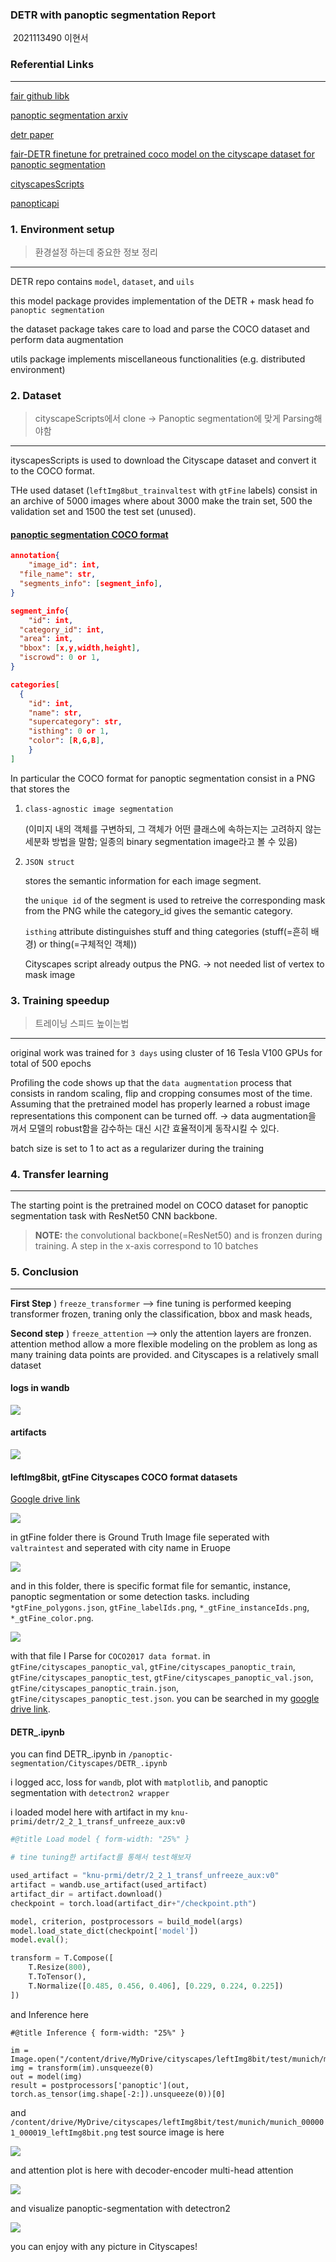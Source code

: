 ### DETR with panoptic segmentation Report

​																																				2021113490 이현서

### Referential Links

---

[fair github libk](https://github.com/facebookresearch/detr)

[panoptic segmentation arxiv](https://arxiv.org/pdf/1801.00868.pdf)

[detr paper](https://arxiv.org/pdf/2005.12872.pdf)

[fair-DETR finetune for pretrained coco model on the cityscape dataset for panoptic segmentation](https://github.com/DanieleVeri/fair-DETR)

[cityscapesScripts](https://github.com/mcordts/cityscapesScripts)

[panopticapi](https://github.com/cocodataset/panopticapi)



### 1. Environment setup

> 환경설정 하는데 중요한 정보 정리

---

DETR repo contains `model`, `dataset`, and `uils` 

this model package provides implementation of the DETR + mask head fo `panoptic segmentation`

the dataset package takes care to load and parse the COCO dataset and perform data augmentation

utils package implements miscellaneous functionalities (e.g. distributed environment)



### 2. Dataset

> cityscapeScripts에서 clone -> Panoptic segmentation에 맞게 Parsing해야함

---

ityscapesScripts is used to download the Cityscape dataset and convert it to the COCO format.

THe used dataset (`leftImg8but_trainvaltest` with `gtFine` labels) consist in an archive of 5000 images where about 3000 make the train set, 500 the validation set and 1500 the test set (unused).



#### [panoptic segmentation COCO format](https://cocodataset.org/#format-data)

```json
annotation{
	"image_id": int,
  "file_name": str,
  "segments_info": [segment_info],
}

segment_info{
	"id": int,
  "category_id": int,
  "area": int,
  "bbox": [x,y,width,height],
  "iscrowd": 0 or 1,
}

categories[
  {
    "id": int,
    "name": str,
    "supercategory": str,
    "isthing": 0 or 1,
    "color": [R,G,B],
	}
]
```

In particular the COCO format for panoptic segmentation consist in a PNG that stores the 



1. `class-agnostic image segmentation`

    (이미지 내의 객체를 구변하되, 그 객체가 어떤 클래스에 속하는지는 고려하지 않는 세분화 방법을 말함; 일종의 binary segmentation image라고 볼 수 있음) 

2. `JSON struct`

    stores the semantic information for each image segment.

    the `unique id` of the segment is used to retreive the corresponding mask from the PNG while the 	category_id gives the semantic category.

    `isthing` attribute distinguishes stuff and thing categories (stuff(=흔히 배경) or thing(=구체적인 객체)) 

    Cityscapes script already outpus the PNG. -> not needed list of vertex to mask image



### 3. Training speedup

> 트레이닝 스피드 높이는법

---

original work was trained for `3 days` using cluster of 16 Tesla V100 GPUs for total of 500 epochs

Profiling the code shows up that the `data augmentation` process that consists in random scaling, flip and cropping consumes most of the time. Assuming that the pretrained model has properly learned a robust image representations this component can be turned off. -> data augmentation을 꺼서 모델의 robust함을 감수하는 대신 시간 효율적이게 동작시킬 수 있다.

batch size is set to 1 to act as a regularizer during the training



### 4. Transfer learning

---

The starting point is the pretrained model on COCO dataset for panoptic segmentation task with ResNet50 CNN backbone.

> **NOTE:**  the convolutional backbone(=ResNet50) and is fronzen during training. A step in the x-axis correspond to 10 batches



### 5. Conclusion

---

**First Step** ) `freeze_transformer` --> fine tuning is performed keeping transformer frozen, traning only the classification, bbox and mask heads,



**Second step** ) `freeze_attention` --> only the attention layers are fronzen. attention method allow a more flexible modeling on the problem as long as many training data points are provided. and Cityscapes is a relatively small dataset



#### logs in wandb

<img src="./images/wandb-Charts.jpeg">



#### artifacts

<img src="./images/artifacts.jpeg">



#### leftImg8bit, gtFine Cityscapes COCO format datasets

[Google drive link](https://drive.google.com/drive/folders/1UlLQpbgX_vz-Pf9Pd4Qh8xEb6jSY6z_L?usp=sharing)

<img src="./images/gtFine.jpeg">

in gtFine folder there is Ground Truth Image file seperated with `valtraintest` and seperated with city name in Eruope



<img src="./images/gtFine2.jpeg">

and in this folder, there is specific format file for semantic, instance, panoptic segmentation or some detection tasks. including `*gtFine_polygons.json`, `gtFine_labelIds.png`, `*_gtFine_instanceIds.png`, `*_gtFine_color.png`. 



<img src="./images/gtFine3.jpeg">

with that file I Parse for `COCO2017 data format`. in `gtFine/cityscapes_panoptic_val`, `gtFine/cityscapes_panoptic_train`, `gtFine/cityscapes_panoptic_test`, `gtFine/cityscapes_panoptic_val.json`, `gtFine/cityscapes_panoptic_train.json`, `gtFine/cityscapes_panoptic_test.json`. you can be searched in my [google drive link](https://drive.google.com/drive/folders/1UlLQpbgX_vz-Pf9Pd4Qh8xEb6jSY6z_L?usp=sharing).



#### DETR_.ipynb

you can find DETR_.ipynb in `/panoptic-segmentation/Cityscapes/DETR_.ipynb`



i logged acc, loss for `wandb`, plot with `matplotlib`, and panoptic segmentation with `detectron2 wrapper` 



i loaded model here with artifact in my `knu-primi/detr/2_2_1_transf_unfreeze_aux:v0`

```python
#@title Load model { form-width: "25%" }

# tine tuning한 artifact를 통해서 test해보자

used_artifact = "knu-prmi/detr/2_2_1_transf_unfreeze_aux:v0"
artifact = wandb.use_artifact(used_artifact)
artifact_dir = artifact.download()
checkpoint = torch.load(artifact_dir+"/checkpoint.pth")

model, criterion, postprocessors = build_model(args)
model.load_state_dict(checkpoint['model'])
model.eval();

transform = T.Compose([
    T.Resize(800),
    T.ToTensor(),
    T.Normalize([0.485, 0.456, 0.406], [0.229, 0.224, 0.225])
])
```



and Inference here

```pyton
#@title Inference { form-width: "25%" }

im = Image.open("/content/drive/MyDrive/cityscapes/leftImg8bit/test/munich/munich_000001_000019_leftImg8bit.png")
img = transform(im).unsqueeze(0)
out = model(img)
result = postprocessors['panoptic'](out, torch.as_tensor(img.shape[-2:]).unsqueeze(0))[0]
```

and `/content/drive/MyDrive/cityscapes/leftImg8bit/test/munich/munich_000001_000019_leftImg8bit.png` test source image is here



<img src="./images/munich.jpeg">



and attention plot is here with decoder-encoder multi-head attention

<img src="./images/attentionmap.jpeg">



and visualize panoptic-segmentation with detectron2

<img src="./images/panopticseg.jpeg">

you can enjoy with any picture in Cityscapes!
